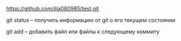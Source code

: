 https://github.com/ilia080985/test.git

git status – получить информацию от git о его текущем состоянии

git add – добавить файл или файлы к следующему коммиту